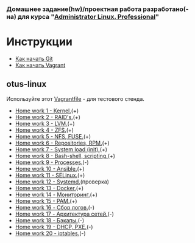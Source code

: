 
### **Домашнее задание(hw)/проектная работа разработано(-на) для курса "[Administrator Linux. Professional](https://otus.ru/lessons/linux-professional/?int_source=courses_catalog&int_term=operations?utm_source=github&utm_medium=free&utm_campaign=otus)"**
# Инструкции

* [Как начать Git](git_quick_start.md)
* [Как начать Vagrant](vagrant_quick_start.md)

## otus-linux

Используйте этот [Vagrantfile](Vagrantfile) - для тестового стенда.

* [Home work 1 - Kernel.](https://github.com/FantomBay/otus-linux-hw/tree/master/hw_1)(+)
* [Home work 2 - RAID's.](https://github.com/FantomBay/otus-linux-hw/tree/master/hw_2)(+)
* [Home work 3 - LVM.](https://github.com/FantomBay/otus-linux-hw/tree/master/hw_3)(+)
* [Home work 4 - ZFS.](https://github.com/FantomBay/otus-linux-hw/tree/master/hw_4)(+)
* [Home work 5 - NFS, FUSE.](https://github.com/FantomBay/otus-linux-hw/tree/master/hw_5)(+)
* [Home work 6 - Repositories, RPM.](https://github.com/FantomBay/otus-linux-hw/tree/master/hw_6)(+)
* [Home work 7 - System load (init).](https://github.com/FantomBay/otus-linux-hw/tree/master/hw_7)(+)
* [Home work 8 - Bash-shell, scripting.](https://github.com/FantomBay/otus-linux-hw/tree/master/hw_8)(+)
* [Home work 9 - Processes.](https://github.com/FantomBay/otus-linux-hw/tree/master/hw_9)(-)
* [Home work 10 - Ansible.](https://github.com/FantomBay/otus-linux-hw/tree/master/hw_10)(+)
* [Home work 11 - SELinux.](https://github.com/FantomBay/otus-linux-hw/tree/master/hw_11)(+)
* [Home work 12 - Systemd.](https://github.com/FantomBay/otus-linux-hw/tree/master/hw_12)(проверка)
* [Home work 13 - Docker.](https://github.com/FantomBay/otus-linux-hw/tree/master/hw_13)(+)
* [Home work 14 - Мониторинг.](https://github.com/FantomBay/otus-linux-hw/tree/master/hw_14)(+)
* [Home work 15 - PAM.](https://github.com/FantomBay/otus-linux-hw/tree/master/hw_15)(+)
* [Home work 16 - Сбор логов.](https://github.com/FantomBay/otus-linux-hw/tree/master/hw_16)(-)
* [Home work 17 - Архитектура сетей.](https://github.com/FantomBay/otus-linux-hw/tree/master/hw_17)(-)
* [Home work 18 - Бэкапы.](https://github.com/FantomBay/otus-linux-hw/tree/master/hw_18)(-)
* [Home work 19 - DHCP, PXE.](https://github.com/FantomBay/otus-linux-hw/tree/master/hw_19)(-)
* [Home work 20 - iptables.](https://github.com/FantomBay/otus-linux-hw/tree/master/hw_20)(-)
